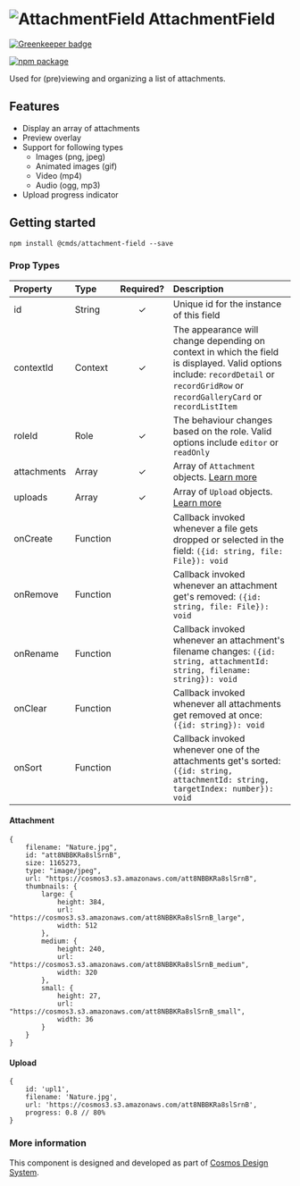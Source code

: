 # ![AttachmentField](https://user-images.githubusercontent.com/44801418/48063098-93a3f380-e1f6-11e8-95ef-5a9d39ef96ae.png) AttachmentField

[![Greenkeeper badge](https://badges.greenkeeper.io/entercosmos/attachment-field.svg)](https://greenkeeper.io/)

[![npm package][npm-badge]][npm]

Used for (pre)viewing and organizing a list of attachments.

## Features

- Display an array of attachments
- Preview overlay
- Support for following types
    - Images (png, jpeg)
    - Animated images (gif)
    - Video (mp4)
    - Audio (ogg, mp3)
- Upload progress indicator

## Getting started

````
npm install @cmds/attachment-field --save
````

### Prop Types

| Property | Type | Required? | Description |
|:---|:---|:---:|:---|
| id | String | ✓ | Unique id for the instance of this field |
| contextId | Context | ✓ | The appearance will change depending on context in which the field is displayed. Valid options include: `recordDetail` or `recordGridRow` or `recordGalleryCard` or `recordListItem` |
| roleId | Role | ✓ | The behaviour changes based on the role. Valid options include `editor` or `readOnly` |
| attachments | Array | ✓ | Array of `Attachment` objects. [Learn more](#attachment) |
| uploads | Array | ✓ | Array of `Upload` objects. [Learn more](#upload) |
| onCreate | Function |  | Callback invoked whenever a file gets dropped or selected in the field: `({id: string, file: File}): void` |
| onRemove | Function |  | Callback invoked whenever an attachment get's removed: `({id: string, file: File}): void` |
| onRename | Function |  | Callback invoked whenever an attachment's filename changes: `({id: string, attachmentId: string, filename: string}): void` |
| onClear | Function |  | Callback invoked whenever all attachments get removed at once: `({id: string}): void` |
| onSort | Function |  | Callback invoked whenever one of the attachments get's sorted: `({id: string, attachmentId: string, targetIndex: number}): void` |

#### Attachment

```
{
    filename: "Nature.jpg",
    id: "att8NBBKRa8slSrnB",
    size: 1165273,
    type: "image/jpeg",
    url: "https://cosmos3.s3.amazonaws.com/att8NBBKRa8slSrnB",
    thumbnails: {
        large: {
            height: 384,
            url: "https://cosmos3.s3.amazonaws.com/att8NBBKRa8slSrnB_large",
            width: 512
        },
        medium: {
            height: 240,
            url: "https://cosmos3.s3.amazonaws.com/att8NBBKRa8slSrnB_medium",
            width: 320
        },
        small: {
            height: 27,
            url: "https://cosmos3.s3.amazonaws.com/att8NBBKRa8slSrnB_small",
            width: 36
        }
    }
}
```

#### Upload

```
{
    id: 'upl1',
    filename: 'Nature.jpg',
    url: 'https://cosmos3.s3.amazonaws.com/att8NBBKRa8slSrnB',
    progress: 0.8 // 80%
}

```


### More information

This component is designed and developed as part of [Cosmos Design System][cmds]. 

[cmds]: https://github.com/entercosmos/cosmos
[npm-badge]: https://img.shields.io/npm/v/@cmds/attachment-field.svg
[npm]: https://www.npmjs.com/package/@cmds/attachment-field